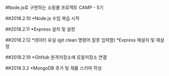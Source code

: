 #Node.js로 구현하는 쇼핑몰 프로젝트 CAMP - 5기

##2018.2.10
*Node.js 수업 복습 시작

##2018.2.11
*Express 설치 및 설정

##2018.2.12 
*데이터 유실 (git clean 명령어 잘못 입력함)
*Express 재설치 및 재설정

##2018.2.19
*GitHub 원격저장소에 로컬저장소 연결

##2018.3.2
*MongoDB 추가 및 제품 스키마 작성
